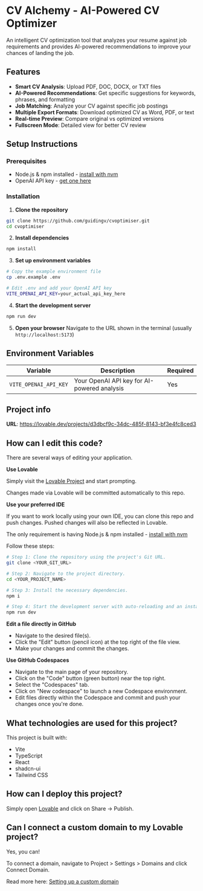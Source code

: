 # CV Alchemy - AI-Powered CV Optimizer

An intelligent CV optimization tool that analyzes your resume against job requirements and provides AI-powered recommendations to improve your chances of landing the job.

## Features

- **Smart CV Analysis**: Upload PDF, DOC, DOCX, or TXT files
- **AI-Powered Recommendations**: Get specific suggestions for keywords, phrases, and formatting
- **Job Matching**: Analyze your CV against specific job postings
- **Multiple Export Formats**: Download optimized CV as Word, PDF, or text
- **Real-time Preview**: Compare original vs optimized versions
- **Fullscreen Mode**: Detailed view for better CV review

## Setup Instructions

### Prerequisites
- Node.js & npm installed - [install with nvm](https://github.com/nvm-sh/nvm#installing-and-updating)
- OpenAI API key - [get one here](https://platform.openai.com/api-keys)

### Installation

1. **Clone the repository**
```sh
git clone https://github.com/guidingv/cvoptimiser.git
cd cvoptimiser
```

2. **Install dependencies**
```sh
npm install
```

3. **Set up environment variables**
```sh
# Copy the example environment file
cp .env.example .env

# Edit .env and add your OpenAI API key
VITE_OPENAI_API_KEY=your_actual_api_key_here
```

4. **Start the development server**
```sh
npm run dev
```

5. **Open your browser**
Navigate to the URL shown in the terminal (usually `http://localhost:5173`)

## Environment Variables

| Variable | Description | Required |
|----------|-------------|----------|
| `VITE_OPENAI_API_KEY` | Your OpenAI API key for AI-powered analysis | Yes |

## Project info

**URL**: https://lovable.dev/projects/d3dbcf9c-34dc-485f-8143-bf3e4fc8ced3

## How can I edit this code?

There are several ways of editing your application.

**Use Lovable**

Simply visit the [Lovable Project](https://lovable.dev/projects/d3dbcf9c-34dc-485f-8143-bf3e4fc8ced3) and start prompting.

Changes made via Lovable will be committed automatically to this repo.

**Use your preferred IDE**

If you want to work locally using your own IDE, you can clone this repo and push changes. Pushed changes will also be reflected in Lovable.

The only requirement is having Node.js & npm installed - [install with nvm](https://github.com/nvm-sh/nvm#installing-and-updating)

Follow these steps:

```sh
# Step 1: Clone the repository using the project's Git URL.
git clone <YOUR_GIT_URL>

# Step 2: Navigate to the project directory.
cd <YOUR_PROJECT_NAME>

# Step 3: Install the necessary dependencies.
npm i

# Step 4: Start the development server with auto-reloading and an instant preview.
npm run dev
```

**Edit a file directly in GitHub**

- Navigate to the desired file(s).
- Click the "Edit" button (pencil icon) at the top right of the file view.
- Make your changes and commit the changes.

**Use GitHub Codespaces**

- Navigate to the main page of your repository.
- Click on the "Code" button (green button) near the top right.
- Select the "Codespaces" tab.
- Click on "New codespace" to launch a new Codespace environment.
- Edit files directly within the Codespace and commit and push your changes once you're done.

## What technologies are used for this project?

This project is built with:

- Vite
- TypeScript
- React
- shadcn-ui
- Tailwind CSS

## How can I deploy this project?

Simply open [Lovable](https://lovable.dev/projects/d3dbcf9c-34dc-485f-8143-bf3e4fc8ced3) and click on Share -> Publish.

## Can I connect a custom domain to my Lovable project?

Yes, you can!

To connect a domain, navigate to Project > Settings > Domains and click Connect Domain.

Read more here: [Setting up a custom domain](https://docs.lovable.dev/tips-tricks/custom-domain#step-by-step-guide)
